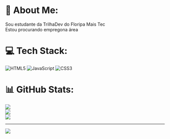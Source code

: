 # 💫 About Me:
Sou estudante da TrilhaDev do Floripa Mais Tec<br>Estou procurando empregona área


# 💻 Tech Stack:
![HTML5](https://img.shields.io/badge/html5-%23E34F26.svg?style=for-the-badge&logo=html5&logoColor=white) ![JavaScript](https://img.shields.io/badge/javascript-%23323330.svg?style=for-the-badge&logo=javascript&logoColor=%23F7DF1E) ![CSS3](https://img.shields.io/badge/css3-%231572B6.svg?style=for-the-badge&logo=css3&logoColor=white)
# 📊 GitHub Stats:
![](https://github-readme-stats.vercel.app/api?username=Rodrigo-dosSantos&theme=dark&hide_border=false&include_all_commits=false&count_private=false)<br/>
![](https://github-readme-streak-stats.herokuapp.com/?user=Rodrigo-dosSantos&theme=dark&hide_border=false)<br/>
![](https://github-readme-stats.vercel.app/api/top-langs/?username=Rodrigo-dosSantos&theme=dark&hide_border=false&include_all_commits=false&count_private=false&layout=compact)

---
[![](https://visitcount.itsvg.in/api?id=Rodrigo-dosSantos&icon=0&color=0)](https://visitcount.itsvg.in)

<!-- Proudly created with GPRM ( https://gprm.itsvg.in ) -->
